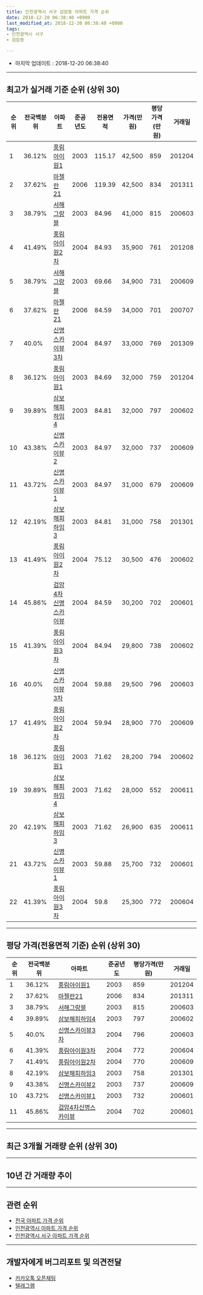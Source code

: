 ```yaml
---
title: 인천광역시 서구 검암동 아파트 가격 순위
date: 2018-12-20 06:38:40 +0900
last_modified_at: 2018-12-20 06:38:40 +0900
tags:
- 인천광역시 서구
- 검암동

---
```


* 마지막 업데이트 : 2018-12-20 06:38:40

---

## 최고가 실거래 기준 순위 (상위 30)


|순위|전국백분위|아파트|준공년도|전용면적|가격(만원)|평당가격(만원)|거래일|
|---|---|---|---|---|---|---|---|
|1|36.12%|[풍림아이원1](https://search.naver.com/search.naver?query=%EC%9D%B8%EC%B2%9C%EA%B4%91%EC%97%AD%EC%8B%9C+%EC%84%9C%EA%B5%AC+%EA%B2%80%EC%95%94%EB%8F%99+%ED%92%8D%EB%A6%BC%EC%95%84%EC%9D%B4%EC%9B%901)|2003|115.17|42,500|859|201204|
|2|37.62%|[마젤란21](https://search.naver.com/search.naver?query=%EC%9D%B8%EC%B2%9C%EA%B4%91%EC%97%AD%EC%8B%9C+%EC%84%9C%EA%B5%AC+%EA%B2%80%EC%95%94%EB%8F%99+%EB%A7%88%EC%A0%A4%EB%9E%8021)|2006|119.39|42,500|834|201311|
|3|38.79%|[서해그랑블](https://search.naver.com/search.naver?query=%EC%9D%B8%EC%B2%9C%EA%B4%91%EC%97%AD%EC%8B%9C+%EC%84%9C%EA%B5%AC+%EA%B2%80%EC%95%94%EB%8F%99+%EC%84%9C%ED%95%B4%EA%B7%B8%EB%9E%91%EB%B8%94)|2003|84.96|41,000|815|200603|
|4|41.49%|[풍림아이원2차](https://search.naver.com/search.naver?query=%EC%9D%B8%EC%B2%9C%EA%B4%91%EC%97%AD%EC%8B%9C+%EC%84%9C%EA%B5%AC+%EA%B2%80%EC%95%94%EB%8F%99+%ED%92%8D%EB%A6%BC%EC%95%84%EC%9D%B4%EC%9B%902%EC%B0%A8)|2004|84.93|35,900|761|201208|
|5|38.79%|[서해그랑블](https://search.naver.com/search.naver?query=%EC%9D%B8%EC%B2%9C%EA%B4%91%EC%97%AD%EC%8B%9C+%EC%84%9C%EA%B5%AC+%EA%B2%80%EC%95%94%EB%8F%99+%EC%84%9C%ED%95%B4%EA%B7%B8%EB%9E%91%EB%B8%94)|2003|69.66|34,900|731|200609|
|6|37.62%|[마젤란21](https://search.naver.com/search.naver?query=%EC%9D%B8%EC%B2%9C%EA%B4%91%EC%97%AD%EC%8B%9C+%EC%84%9C%EA%B5%AC+%EA%B2%80%EC%95%94%EB%8F%99+%EB%A7%88%EC%A0%A4%EB%9E%8021)|2006|84.59|34,000|701|200707|
|7|40.0%|[신명스카이뷰3차](https://search.naver.com/search.naver?query=%EC%9D%B8%EC%B2%9C%EA%B4%91%EC%97%AD%EC%8B%9C+%EC%84%9C%EA%B5%AC+%EA%B2%80%EC%95%94%EB%8F%99+%EC%8B%A0%EB%AA%85%EC%8A%A4%EC%B9%B4%EC%9D%B4%EB%B7%B03%EC%B0%A8)|2004|84.97|33,000|769|201309|
|8|36.12%|[풍림아이원1](https://search.naver.com/search.naver?query=%EC%9D%B8%EC%B2%9C%EA%B4%91%EC%97%AD%EC%8B%9C+%EC%84%9C%EA%B5%AC+%EA%B2%80%EC%95%94%EB%8F%99+%ED%92%8D%EB%A6%BC%EC%95%84%EC%9D%B4%EC%9B%901)|2003|84.69|32,000|759|201204|
|9|39.89%|[삼보해피하임4](https://search.naver.com/search.naver?query=%EC%9D%B8%EC%B2%9C%EA%B4%91%EC%97%AD%EC%8B%9C+%EC%84%9C%EA%B5%AC+%EA%B2%80%EC%95%94%EB%8F%99+%EC%82%BC%EB%B3%B4%ED%95%B4%ED%94%BC%ED%95%98%EC%9E%844)|2003|84.81|32,000|797|200602|
|10|43.38%|[신명스카이뷰2](https://search.naver.com/search.naver?query=%EC%9D%B8%EC%B2%9C%EA%B4%91%EC%97%AD%EC%8B%9C+%EC%84%9C%EA%B5%AC+%EA%B2%80%EC%95%94%EB%8F%99+%EC%8B%A0%EB%AA%85%EC%8A%A4%EC%B9%B4%EC%9D%B4%EB%B7%B02)|2003|84.97|32,000|737|200609|
|11|43.72%|[신명스카이뷰1](https://search.naver.com/search.naver?query=%EC%9D%B8%EC%B2%9C%EA%B4%91%EC%97%AD%EC%8B%9C+%EC%84%9C%EA%B5%AC+%EA%B2%80%EC%95%94%EB%8F%99+%EC%8B%A0%EB%AA%85%EC%8A%A4%EC%B9%B4%EC%9D%B4%EB%B7%B01)|2003|84.97|31,000|679|200609|
|12|42.19%|[삼보해피하임3](https://search.naver.com/search.naver?query=%EC%9D%B8%EC%B2%9C%EA%B4%91%EC%97%AD%EC%8B%9C+%EC%84%9C%EA%B5%AC+%EA%B2%80%EC%95%94%EB%8F%99+%EC%82%BC%EB%B3%B4%ED%95%B4%ED%94%BC%ED%95%98%EC%9E%843)|2003|84.81|31,000|758|201301|
|13|41.49%|[풍림아이원2차](https://search.naver.com/search.naver?query=%EC%9D%B8%EC%B2%9C%EA%B4%91%EC%97%AD%EC%8B%9C+%EC%84%9C%EA%B5%AC+%EA%B2%80%EC%95%94%EB%8F%99+%ED%92%8D%EB%A6%BC%EC%95%84%EC%9D%B4%EC%9B%902%EC%B0%A8)|2004|75.12|30,500|476|200602|
|14|45.86%|[검암4차신명스카이뷰](https://search.naver.com/search.naver?query=%EC%9D%B8%EC%B2%9C%EA%B4%91%EC%97%AD%EC%8B%9C+%EC%84%9C%EA%B5%AC+%EA%B2%80%EC%95%94%EB%8F%99+%EA%B2%80%EC%95%944%EC%B0%A8%EC%8B%A0%EB%AA%85%EC%8A%A4%EC%B9%B4%EC%9D%B4%EB%B7%B0)|2004|84.59|30,200|702|200601|
|15|41.39%|[풍림아이원3차](https://search.naver.com/search.naver?query=%EC%9D%B8%EC%B2%9C%EA%B4%91%EC%97%AD%EC%8B%9C+%EC%84%9C%EA%B5%AC+%EA%B2%80%EC%95%94%EB%8F%99+%ED%92%8D%EB%A6%BC%EC%95%84%EC%9D%B4%EC%9B%903%EC%B0%A8)|2004|84.94|29,800|738|200602|
|16|40.0%|[신명스카이뷰3차](https://search.naver.com/search.naver?query=%EC%9D%B8%EC%B2%9C%EA%B4%91%EC%97%AD%EC%8B%9C+%EC%84%9C%EA%B5%AC+%EA%B2%80%EC%95%94%EB%8F%99+%EC%8B%A0%EB%AA%85%EC%8A%A4%EC%B9%B4%EC%9D%B4%EB%B7%B03%EC%B0%A8)|2004|59.88|29,500|796|200603|
|17|41.49%|[풍림아이원2차](https://search.naver.com/search.naver?query=%EC%9D%B8%EC%B2%9C%EA%B4%91%EC%97%AD%EC%8B%9C+%EC%84%9C%EA%B5%AC+%EA%B2%80%EC%95%94%EB%8F%99+%ED%92%8D%EB%A6%BC%EC%95%84%EC%9D%B4%EC%9B%902%EC%B0%A8)|2004|59.94|28,900|770|200609|
|18|36.12%|[풍림아이원1](https://search.naver.com/search.naver?query=%EC%9D%B8%EC%B2%9C%EA%B4%91%EC%97%AD%EC%8B%9C+%EC%84%9C%EA%B5%AC+%EA%B2%80%EC%95%94%EB%8F%99+%ED%92%8D%EB%A6%BC%EC%95%84%EC%9D%B4%EC%9B%901)|2003|71.62|28,200|794|200602|
|19|39.89%|[삼보해피하임4](https://search.naver.com/search.naver?query=%EC%9D%B8%EC%B2%9C%EA%B4%91%EC%97%AD%EC%8B%9C+%EC%84%9C%EA%B5%AC+%EA%B2%80%EC%95%94%EB%8F%99+%EC%82%BC%EB%B3%B4%ED%95%B4%ED%94%BC%ED%95%98%EC%9E%844)|2003|71.62|28,000|552|200611|
|20|42.19%|[삼보해피하임3](https://search.naver.com/search.naver?query=%EC%9D%B8%EC%B2%9C%EA%B4%91%EC%97%AD%EC%8B%9C+%EC%84%9C%EA%B5%AC+%EA%B2%80%EC%95%94%EB%8F%99+%EC%82%BC%EB%B3%B4%ED%95%B4%ED%94%BC%ED%95%98%EC%9E%843)|2003|71.62|26,900|635|200611|
|21|43.72%|[신명스카이뷰1](https://search.naver.com/search.naver?query=%EC%9D%B8%EC%B2%9C%EA%B4%91%EC%97%AD%EC%8B%9C+%EC%84%9C%EA%B5%AC+%EA%B2%80%EC%95%94%EB%8F%99+%EC%8B%A0%EB%AA%85%EC%8A%A4%EC%B9%B4%EC%9D%B4%EB%B7%B01)|2003|59.88|25,700|732|200601|
|22|41.39%|[풍림아이원3차](https://search.naver.com/search.naver?query=%EC%9D%B8%EC%B2%9C%EA%B4%91%EC%97%AD%EC%8B%9C+%EC%84%9C%EA%B5%AC+%EA%B2%80%EC%95%94%EB%8F%99+%ED%92%8D%EB%A6%BC%EC%95%84%EC%9D%B4%EC%9B%903%EC%B0%A8)|2004|59.8|25,300|772|200604|


---

## 평당 가격(전용면적 기준) 순위 (상위 30)


|순위|전국백분위|아파트|준공년도|평당가격(만원)|거래일|
|---|---|---|---|---|---|
|1|36.12%|[풍림아이원1](https://search.naver.com/search.naver?query=%EC%9D%B8%EC%B2%9C%EA%B4%91%EC%97%AD%EC%8B%9C+%EC%84%9C%EA%B5%AC+%EA%B2%80%EC%95%94%EB%8F%99+%ED%92%8D%EB%A6%BC%EC%95%84%EC%9D%B4%EC%9B%901)|2003|859|201204|
|2|37.62%|[마젤란21](https://search.naver.com/search.naver?query=%EC%9D%B8%EC%B2%9C%EA%B4%91%EC%97%AD%EC%8B%9C+%EC%84%9C%EA%B5%AC+%EA%B2%80%EC%95%94%EB%8F%99+%EB%A7%88%EC%A0%A4%EB%9E%8021)|2006|834|201311|
|3|38.79%|[서해그랑블](https://search.naver.com/search.naver?query=%EC%9D%B8%EC%B2%9C%EA%B4%91%EC%97%AD%EC%8B%9C+%EC%84%9C%EA%B5%AC+%EA%B2%80%EC%95%94%EB%8F%99+%EC%84%9C%ED%95%B4%EA%B7%B8%EB%9E%91%EB%B8%94)|2003|815|200603|
|4|39.89%|[삼보해피하임4](https://search.naver.com/search.naver?query=%EC%9D%B8%EC%B2%9C%EA%B4%91%EC%97%AD%EC%8B%9C+%EC%84%9C%EA%B5%AC+%EA%B2%80%EC%95%94%EB%8F%99+%EC%82%BC%EB%B3%B4%ED%95%B4%ED%94%BC%ED%95%98%EC%9E%844)|2003|797|200602|
|5|40.0%|[신명스카이뷰3차](https://search.naver.com/search.naver?query=%EC%9D%B8%EC%B2%9C%EA%B4%91%EC%97%AD%EC%8B%9C+%EC%84%9C%EA%B5%AC+%EA%B2%80%EC%95%94%EB%8F%99+%EC%8B%A0%EB%AA%85%EC%8A%A4%EC%B9%B4%EC%9D%B4%EB%B7%B03%EC%B0%A8)|2004|796|200603|
|6|41.39%|[풍림아이원3차](https://search.naver.com/search.naver?query=%EC%9D%B8%EC%B2%9C%EA%B4%91%EC%97%AD%EC%8B%9C+%EC%84%9C%EA%B5%AC+%EA%B2%80%EC%95%94%EB%8F%99+%ED%92%8D%EB%A6%BC%EC%95%84%EC%9D%B4%EC%9B%903%EC%B0%A8)|2004|772|200604|
|7|41.49%|[풍림아이원2차](https://search.naver.com/search.naver?query=%EC%9D%B8%EC%B2%9C%EA%B4%91%EC%97%AD%EC%8B%9C+%EC%84%9C%EA%B5%AC+%EA%B2%80%EC%95%94%EB%8F%99+%ED%92%8D%EB%A6%BC%EC%95%84%EC%9D%B4%EC%9B%902%EC%B0%A8)|2004|770|200609|
|8|42.19%|[삼보해피하임3](https://search.naver.com/search.naver?query=%EC%9D%B8%EC%B2%9C%EA%B4%91%EC%97%AD%EC%8B%9C+%EC%84%9C%EA%B5%AC+%EA%B2%80%EC%95%94%EB%8F%99+%EC%82%BC%EB%B3%B4%ED%95%B4%ED%94%BC%ED%95%98%EC%9E%843)|2003|758|201301|
|9|43.38%|[신명스카이뷰2](https://search.naver.com/search.naver?query=%EC%9D%B8%EC%B2%9C%EA%B4%91%EC%97%AD%EC%8B%9C+%EC%84%9C%EA%B5%AC+%EA%B2%80%EC%95%94%EB%8F%99+%EC%8B%A0%EB%AA%85%EC%8A%A4%EC%B9%B4%EC%9D%B4%EB%B7%B02)|2003|737|200609|
|10|43.72%|[신명스카이뷰1](https://search.naver.com/search.naver?query=%EC%9D%B8%EC%B2%9C%EA%B4%91%EC%97%AD%EC%8B%9C+%EC%84%9C%EA%B5%AC+%EA%B2%80%EC%95%94%EB%8F%99+%EC%8B%A0%EB%AA%85%EC%8A%A4%EC%B9%B4%EC%9D%B4%EB%B7%B01)|2003|732|200601|
|11|45.86%|[검암4차신명스카이뷰](https://search.naver.com/search.naver?query=%EC%9D%B8%EC%B2%9C%EA%B4%91%EC%97%AD%EC%8B%9C+%EC%84%9C%EA%B5%AC+%EA%B2%80%EC%95%94%EB%8F%99+%EA%B2%80%EC%95%944%EC%B0%A8%EC%8B%A0%EB%AA%85%EC%8A%A4%EC%B9%B4%EC%9D%B4%EB%B7%B0)|2004|702|200601|


---

## 최근 3개월 거래량 순위 (상위 30)


<div style="width:100%;">
    <canvas id="deal_count_ranking" height="250"></canvas>
</div>


<script>
new Chart(document.getElementById("deal_count_ranking"), {
    type: 'horizontalBar',
    data: {
        labels: ['서해그랑블', '풍림아이원2차', '풍림아이원3차', '신명스카이뷰3차', '삼보해피하임4', '풍림아이원1', '검암4차신명스카이뷰', '신명스카이뷰1', '삼보해피하임3', '신명스카이뷰2', '마젤란21'],
        datasets: [{
            label: '실거래 수',
            data: [16, 11, 9, 8, 5, 3, 3, 3, 2, 1, 1],
            borderColor: "rgba(255, 0, 128, 1)",
            backgroundColor: "rgba(255, 0, 128, 0.5)",
            fill: false,
        }]
    },
    options: {
        responsive: true,
        title: {
            display: true,
            text: '최근 3개월 거래량 순위'
        },
        tooltips: {
            mode: 'index',
            intersect: false,
            callbacks: {
                title: function(tooltipItems, data) {
                    return "실거래 수:";
                },
                label: function(tooltipItem, data) {
                    return data.labels[tooltipItem.index] + ": " + tooltipItem.xLabel;
                }
            }
        },
        hover: {
            mode: 'nearest',
            intersect: true
        },
        scales: {
            xAxes: [{
                display: true,
                scaleLabel: {
                    display: true,
                    labelString: '실거래 수'
                },
                ticks: {
                    suggestedMin: 0,
                }
            }],
            yAxes: [{
                display: true,
                ticks: {
                    autoSkip: false,
                    callback: function(value, index, values) {
                        if (value.length > 15)
                            return value.substr(0, 13) + "...";
                        else
                            return value;
                    }
                },
                scaleLabel: {
                    display: false,
                }
            }]
        }
    }
});

</script>


---

## 10년 간 거래량 추이


<div style="width:100%;">
    <canvas id="deal_progress" height="250"></canvas>
</div>

<script>
new Chart(document.getElementById("deal_progress"), {
    type: 'line',
    data: {
        labels: ['200812','200901','200902','200903','200904','200905','200906','200907','200908','200909','200910','200911','200912','201001','201002','201003','201004','201005','201006','201007','201008','201009','201010','201011','201012','201101','201102','201103','201104','201105','201106','201107','201108','201109','201110','201111','201112','201201','201202','201203','201204','201205','201206','201207','201208','201209','201210','201211','201212','201301','201302','201303','201304','201305','201306','201307','201308','201309','201310','201311','201312','201401','201402','201403','201404','201405','201406','201407','201408','201409','201410','201411','201412','201501','201502','201503','201504','201505','201506','201507','201508','201509','201510','201511','201512','201601','201602','201603','201604','201605','201606','201607','201608','201609','201610','201611','201612','201701','201702','201703','201704','201705','201706','201707','201708','201709','201710','201711','201712','201801','201802','201803','201804','201805','201806','201807','201808','201809','201810','201811','201812'],
        datasets: [{
            label: '실거래 수',
            pointRadius: 1,
            data: [7, 13, 15, 22, 19, 27, 53, 37, 49, 31, 17, 19, 13, 7, 14, 23, 17, 17, 9, 4, 10, 13, 22, 24, 23, 46, 32, 28, 24, 19, 10, 9, 21, 11, 15, 11, 17, 12, 15, 24, 26, 24, 12, 13, 15, 12, 28, 20, 15, 20, 13, 23, 26, 24, 29, 24, 30, 41, 42, 32, 32, 38, 45, 33, 16, 25, 22, 27, 34, 36, 31, 18, 20, 63, 59, 58, 38, 47, 38, 28, 26, 31, 33, 19, 12, 15, 16, 28, 40, 35, 39, 31, 31, 33, 43, 24, 6, 11, 12, 25, 24, 24, 52, 27, 21, 12, 23, 21, 10, 18, 15, 28, 13, 24, 16, 17, 31, 47, 43, 13, 6],
            borderColor: "rgba(255, 201, 14, 1)",
            backgroundColor: "rgba(255, 201, 14, 0.5)",
            fill: true,
        }]
    },
    options: {
        responsive: true,
        title: {
            display: true,
            text: '10년간 거래량 추이'
        },
        tooltips: {
            mode: 'index',
            intersect: false,
        },
        hover: {
            mode: 'nearest',
            intersect: true
        },
        scales: {
            xAxes: [{
                display: true,
                scaleLabel: {
                    display: true,
                    labelString: '년/월'
                }
            }],
            yAxes: [{
                display: true,
                ticks: {
                    suggestedMin: 0,
                },
                scaleLabel: {
                    display: true,
                    labelString: '실거래 수'
                }
            }]
        }
    }
});

</script>


---

## 관련 순위

- [전국 아파트 가격 순위](https://inasie.github.io/apt-ranking/전국)
- [인천광역시 아파트 가격 순위](https://inasie.github.io/apt-ranking/인천광역시)
- [인천광역시 서구 아파트 가격 순위](https://inasie.github.io/apt-ranking/인천광역시-서구)


---

## 개발자에게 버그리포트 및 의견전달

- [카카오톡 오픈채팅](https://open.kakao.com/o/gLJUAP4)
- [텔레그램](https://t.me/inasie)

